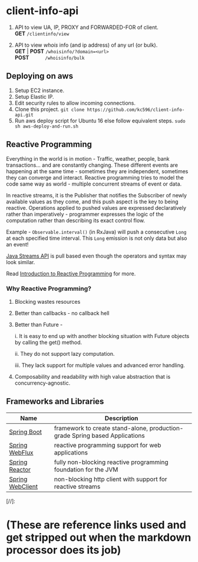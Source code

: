 # client-info-api

1. API to view UA, IP, PROXY and FORWARDED-FOR of client. <br />
**GET** ```/clientinfo/view```

2. API to view *whois* info (and ip address) of any url (or bulk). <br />
**GET** | **POST**                                              ```/whoisinfo/?domain=<url>``` <br />
**POST** &nbsp;&nbsp;&nbsp;&nbsp;&nbsp;&nbsp;&nbsp;&nbsp;&nbsp; ```/whoisinfo/bulk```

## Deploying on aws
1. Setup EC2 instance.
2. Setup Elastic IP.
3. Edit security rules to allow incoming connections.
4. Clone this project.
```git clone https://github.com/kc596/client-info-api.git```
5. Run aws deploy script for Ubuntu 16 else follow equivalent steps.
```sudo sh aws-deploy-and-run.sh```


## Reactive Programming

Everything in the world is in motion - Traffic, weather, people, bank transactions... and are constantly changing.
These different events are happening at the same time - sometimes they are independent, sometimes they can converge and interact.
Reactive programming tries to model the code same way as world - multiple concurrent streams of event or data.

In reactive streams, it is the Publisher that notifies the Subscriber of newly available values as they come, and this push aspect is the key to being reactive.
Operations applied to pushed values are expressed declaratively rather than imperatively - programmer expresses the logic of the computation rather than describing its exact control flow.

Example - `Observable.interval()` (in RxJava) will push a consecutive `Long` at each specified time interval. 
This `Long` emission is not only data but also an event!

[Java Streams API] is pull based even though the operators and syntax may look similar. 

Read [Introduction to Reactive Programming] for more.

### Why Reactive Programming?
1. Blocking wastes resources
2. Better than callbacks - no callback hell
3. Better than Future -

    i. It is easy to end up with another blocking situation with Future objects by calling the get() method.
    
    ii. They do not support lazy computation.
   
    iii. They lack support for multiple values and advanced error handling.

4. Composability and readability with high value abstraction that is concurrency-agnostic.

## Frameworks and Libraries


| Name              | Description   |
|---                |---            |
|[Spring Boot]      | framework to create stand-alone, production-grade Spring based Applications |
|[Spring WebFlux]   | reactive programming support for web applications |
|[Spring Reactor]   | fully non-blocking reactive programming foundation for the JVM |
|[Spring WebClient] | non-blocking http client with support for reactive streams |


[//]: 
# (These are reference links used and get stripped out when the markdown processor does its job)

[Spring Boot]: <https://spring.io/projects/spring-boot>
[Spring WebFlux]: <https://www.baeldung.com/spring-webflux>
[Spring Reactor]: <https://projectreactor.io/docs/core/release/reference/#getting-started-introducing-reactor>
[Spring WebClient]: <https://www.baeldung.com/spring-5-webclient>
[Java Streams API]: <https://docs.oracle.com/javase/8/docs/api/java/util/stream/package-summary.html>
[Introduction to Reactive Programming]: <https://projectreactor.io/docs/core/release/reference/#intro-reactive>
